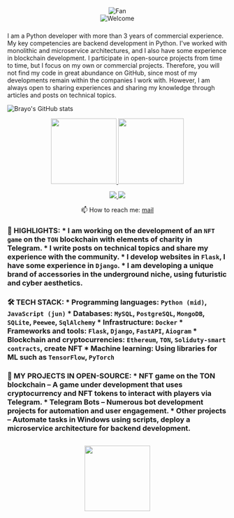 <div align="center">
<img src="https://github.com/fnky/fnky/raw/fnky/img/fan-1.gif" alt="Fan" align="center">
</div>

<div align="center">
<img src="https://github.com/fnky/fnky/raw/fnky/img/welcome-fire.gif" alt="Welcome" align="center">
</div>
 

### 
I am a Python developer with more than 3 years of commercial experience. My key competencies are backend development in Python. I've worked with monolithic and microservice architectures, and I also have some experience in blockchain development. I participate in open-source projects from time to time, but I focus on my own or commercial projects. Therefore, you will not find my code in great abundance on GitHub, since most of my developments remain within the companies I work with. However, I am always open to sharing experiences and sharing my knowledge through articles and posts on technical topics.


  ![Brayo's GitHub stats](https://github-readme-stats.vercel.app/api?username=algorithmalchemy&show=reviews,discussions_started,discussions_answered&theme=transparent)


<p align='center'>
   <a href="https://github-readme-stats.vercel.app/api?username=algorithmalchemy&show_icons=true&count_private=true&cache=10">
       <img height=150 src="https://github-readme-stats.vercel.app/api?username=algorithmalchemy&show_icons=true&count_private=true&cache=10"/>
   </a>
   <a href="https://github.com/algorithmalchemy/github-readme-stats">
       <img height=150 src="https://github-readme-stats.vercel.app/api/top-langs/?username=algorithmalchemy&layout=compact&cache=10"/>
   </a>
</p>


<p align='center'>
   <a href="https://www.linkedin.com/in/algorithmalchemy/">
       <img src="https://img.shields.io/badge/linkedin-%230077B5.svg?&style=for-the-badge&logo=linkedin&logoColor=white"/>
   </a>
   <a href="https://t.me/joinchat/SpqRPBFo_sM6qm05">
       <img src="https://img.shields.io/badge/Telegram-2CA5E0?style=for-the-badge&logo=telegram&logoColor=white"/>
   </a>
<p align='center'>
   📫 How to reach me: <a href='[mailto:moon_shadow@cyberfear.com]'>mail</a>
</p>




### 🔑 HIGHLIGHTS: * I am working on the development of an `NFT game` on the `TON` blockchain with elements of charity in Telegram. * I write posts on technical topics and share my experience with the community. * I develop websites in `Flask`, I have some experience in `Django`. * I am developing a unique brand of accessories in the underground niche, using futuristic and cyber aesthetics. 

### 🛠 TECH STACK: * Programming languages: `Python (mid)`, `JavaScript (jun)` * Databases: `MySQL`, `PostgreSQL`, `MongoDB`, `SQLite`, `Peewee`, `SqlAlchemy` * Infrastructure: `Docker` * Frameworks and tools: `Flask`, `Django`, `FastAPI`, `Aiogram` * Blockchain and cryptocurrencies: `Ethereum`, `TON`, `Soliduty-smart contracts`, create NFT * Machine learning: Using libraries for ML such as `TensorFlow`, `PyTorch`

### 💼 MY PROJECTS IN OPEN-SOURCE: * NFT game on the TON blockchain – A game under development that uses cryptocurrency and NFT tokens to interact with players via Telegram. * Telegram Bots – Numerous bot development projects for automation and user engagement. * Other projects – Automate tasks in Windows using scripts, deploy a microservice architecture for backend development.







<div align="center" style="margin: 30px 0">
   <a href="https://github.com/algorithmalchemy/github-profile-views-counter">
       <img width="150px" src="https://komarev.com/ghpvc/?username=algorithmalchemy&colorп=DE002D">
   </a>
</div>
